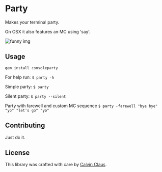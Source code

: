 # Party
Makes your terminal party. 

On OSX it also features an MC using 'say'.

![funny img](http://i.giphy.com/gpivFuK6iE3hS.gif)

## Usage

`gem install consoleparty`

For help run: 
`$ party -h`

Simple party:
`$ party`

Silent party:
`$ party --silent`

Party with farewell and custom MC sequence
`$ party -farewell "bye bye" "yo" "let's go" "yo"`

## Contributing

Just do it. 


## License

This library was crafted with care by [Calvin Claus](https://twitter.com/calvin_claus).


